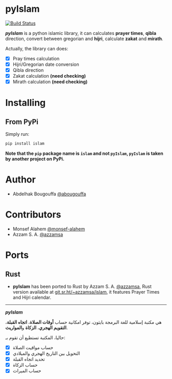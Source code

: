 pyIslam
===========
[![Build Status](https://github.com/abougouffa/pyIslam/workflows/ci/badge.svg)](https://github.com/abougouffa/pyIslam/actions/workflows/ci.yml)

**_pyIslam_** is a python islamic library, it can calculates **prayer times**, **qibla** direction, convert between gregorian and **hijri**, calculate **zakat** and **mirath**.

Actually, the library can does:

- [x] Pray times calculation
- [x] Hijri/Gregorian date conversion
- [x] Qibla direction
- [x] Zakat calculation **(need checking)**
- [x] Mirath calculation **(need checking)**

# Installing
## From PyPi
Simply run:

```bash
pip install islam
```

**Note that the `pip` package name is `islam` and not `pyIslam`, `pyIslam` is taken by another project on PyPi.**

# Author
- Abdelhak Bougouffa [@abougouffa](https://github.com/abougouffa)

# Contributors
- Monsef Alahem [@monsef-alahem](https://github.com/monsef-alahem)
- Azzam S. A. [@azzamsa](https://github.com/azzamsa)

# Ports
## Rust
- **pyIslam** has been ported to Rust by Azzam S. A. [@azzamsa](https://git.sr.ht/~azzamsa/islam), Rust version available at [git.sr.ht/~azzamsa/islam](https://git.sr.ht/~azzamsa/islam), it features Prayer Times and Hijri calendar.

------
**_pyIslam_**

هي مكتبة إسلامية للغة البرمجة بايثون، توفر امكانية حساب **أوقات الصلاة**، **اتجاه القبلة**، **التقويم الهجري**، **الزكاة** و**المواريث**.

حاليا، المكتبة تستطيع أن تقوم بـ:

- [x] حساب مواقيت الصلاة
- [x] التحويل بين التاريخ الهجري والميلادي
- [x] تحديد اتجاه القبلة
- [x] حساب الزكاة
- [x] حساب الميراث
